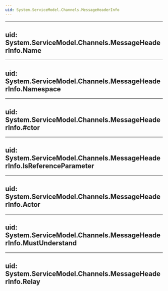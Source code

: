 ```yaml
---
uid: System.ServiceModel.Channels.MessageHeaderInfo
---
```


---
uid: System.ServiceModel.Channels.MessageHeaderInfo.Name
---

---
uid: System.ServiceModel.Channels.MessageHeaderInfo.Namespace
---

---
uid: System.ServiceModel.Channels.MessageHeaderInfo.#ctor
---

---
uid: System.ServiceModel.Channels.MessageHeaderInfo.IsReferenceParameter
---

---
uid: System.ServiceModel.Channels.MessageHeaderInfo.Actor
---

---
uid: System.ServiceModel.Channels.MessageHeaderInfo.MustUnderstand
---

---
uid: System.ServiceModel.Channels.MessageHeaderInfo.Relay
---
